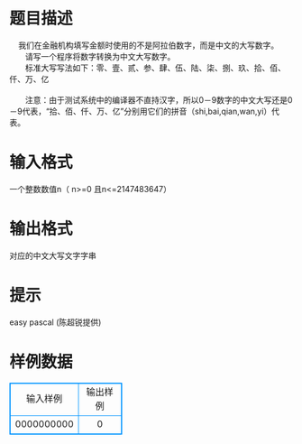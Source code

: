 # 

 
 # 题目描述 
&nbsp;&nbsp;&nbsp;&nbsp;我们在金融机构填写金额时使用的不是阿拉伯数字，而是中文的大写数字。&nbsp;<BR>　　请写一个程序将数字转换为中文大写数字。&nbsp;<BR>　　标准大写写法如下：零、壹、贰、参、肆、伍、陆、柒、捌、玖、拾、佰、仟、万、亿&nbsp;<BR><BR>　　注意：由于测试系统中的编译器不直持汉字，所以0－9数字的中文大写还是0－9代表，“拾、佰、仟、万、亿”分别用它们的拼音（shi,bai,qian,wan,yi）代表。 

 
 # 输入格式 
一个整数数值n（&nbsp;n&gt;=0&nbsp;且n&lt;=2147483647） 

 
 # 输出格式 
对应的中文大写文字字串 

 
 # 提示 
easy&nbsp;pascal&nbsp;(陈超锐提供) 
# 样例数据
<style>
        table,table tr th, table tr td { border:1px solid #0094ff; }
        table { width: 200px; min-height: 25px; line-height: 25px; text-align: center; border-collapse: collapse;}   
    </style>
<table>
	<tr>
		<td>输入样例</td>
		<td>输出样例</td>
	</tr>
<tr><td>0000000000</td><td>0</td></tr></table>
